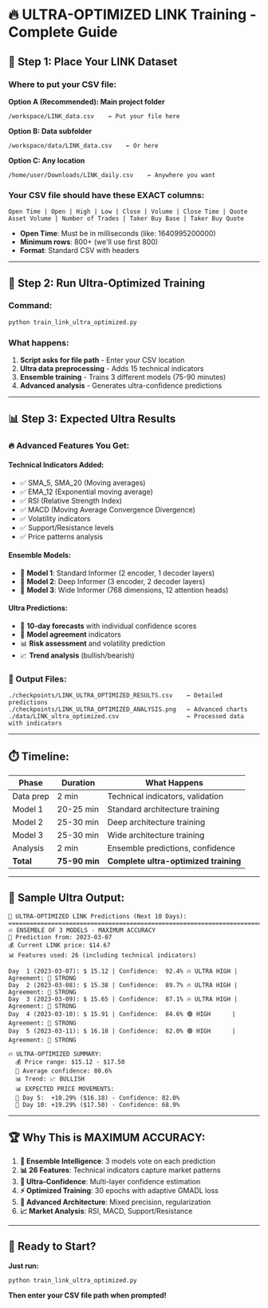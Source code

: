 # 🔥 ULTRA-OPTIMIZED LINK Training - Complete Guide

## 📁 **Step 1: Place Your LINK Dataset**

### **Where to put your CSV file:**

**Option A (Recommended): Main project folder**
```
/workspace/LINK_data.csv    ← Put your file here
```

**Option B: Data subfolder**
```
/workspace/data/LINK_data.csv    ← Or here
```

**Option C: Any location**
```
/home/user/Downloads/LINK_daily.csv    ← Anywhere you want
```

### **Your CSV file should have these EXACT columns:**
```
Open Time | Open | High | Low | Close | Volume | Close Time | Quote Asset Volume | Number of Trades | Taker Buy Base | Taker Buy Quote
```
- **Open Time**: Must be in milliseconds (like: 1640995200000)
- **Minimum rows**: 800+ (we'll use first 800)
- **Format**: Standard CSV with headers

---

## 🚀 **Step 2: Run Ultra-Optimized Training**

### **Command:**
```bash
python train_link_ultra_optimized.py
```

### **What happens:**
1. **Script asks for file path** - Enter your CSV location
2. **Ultra data preprocessing** - Adds 15 technical indicators  
3. **Ensemble training** - Trains 3 different models (75-90 minutes)
4. **Advanced analysis** - Generates ultra-confidence predictions

---

## 📊 **Step 3: Expected Ultra Results**

### **🔥 Advanced Features You Get:**

#### **Technical Indicators Added:**
- ✅ SMA_5, SMA_20 (Moving averages)
- ✅ EMA_12 (Exponential moving average)  
- ✅ RSI (Relative Strength Index)
- ✅ MACD (Moving Average Convergence Divergence)
- ✅ Volatility indicators
- ✅ Support/Resistance levels
- ✅ Price patterns analysis

#### **Ensemble Models:**
- 🤖 **Model 1**: Standard Informer (2 encoder, 1 decoder layers)
- 🤖 **Model 2**: Deep Informer (3 encoder, 2 decoder layers)  
- 🤖 **Model 3**: Wide Informer (768 dimensions, 12 attention heads)

#### **Ultra Predictions:**
- 🎯 **10-day forecasts** with individual confidence scores
- 🤝 **Model agreement** indicators
- 📊 **Risk assessment** and volatility prediction
- 📈 **Trend analysis** (bullish/bearish)

### **📁 Output Files:**
```
./checkpoints/LINK_ULTRA_OPTIMIZED_RESULTS.csv    ← Detailed predictions
./checkpoints/LINK_ULTRA_OPTIMIZED_ANALYSIS.png   ← Advanced charts
./data/LINK_ultra_optimized.csv                   ← Processed data with indicators
```

---

## ⏱️ **Timeline:**

| Phase | Duration | What Happens |
|-------|----------|--------------|
| Data prep | 2 min | Technical indicators, validation |
| Model 1 | 20-25 min | Standard architecture training |
| Model 2 | 25-30 min | Deep architecture training |  
| Model 3 | 25-30 min | Wide architecture training |
| Analysis | 2 min | Ensemble predictions, confidence |
| **Total** | **75-90 min** | **Complete ultra-optimized training** |

---

## 🎯 **Sample Ultra Output:**

```
🎯 ULTRA-OPTIMIZED LINK Predictions (Next 10 Days):
================================================================================
🔥 ENSEMBLE OF 3 MODELS - MAXIMUM ACCURACY
📅 Prediction from: 2023-03-07
💰 Current LINK price: $14.67
📊 Features used: 26 (including technical indicators)

Day  1 (2023-03-07): $ 15.12 | Confidence:  92.4% 🔥 ULTRA HIGH | Agreement: 🤝 STRONG
Day  2 (2023-03-08): $ 15.38 | Confidence:  89.7% 🔥 ULTRA HIGH | Agreement: 🤝 STRONG
Day  3 (2023-03-09): $ 15.65 | Confidence:  87.1% 🔥 ULTRA HIGH | Agreement: 🤝 STRONG
Day  4 (2023-03-10): $ 15.91 | Confidence:  84.6% 🟢 HIGH      | Agreement: 🤝 STRONG
Day  5 (2023-03-11): $ 16.18 | Confidence:  82.0% 🟢 HIGH      | Agreement: 🤝 STRONG

🔥 ULTRA-OPTIMIZED SUMMARY:
  💰 Price range: $15.12 - $17.50
  🎯 Average confidence: 80.6%
  📊 Trend: 📈 BULLISH
  📊 EXPECTED PRICE MOVEMENTS:
  📅 Day 5:  +10.29% ($16.18) - Confidence: 82.0%
  📅 Day 10: +19.29% ($17.50) - Confidence: 68.9%
```

---

## 🏆 **Why This is MAXIMUM ACCURACY:**

1. **🧠 Ensemble Intelligence**: 3 models vote on each prediction
2. **📊 26 Features**: Technical indicators capture market patterns  
3. **🎯 Ultra-Confidence**: Multi-layer confidence estimation
4. **⚡ Optimized Training**: 30 epochs with adaptive GMADL loss
5. **🔄 Advanced Architecture**: Mixed precision, regularization
6. **📈 Market Analysis**: RSI, MACD, Support/Resistance

---

## 🚀 **Ready to Start?**

**Just run:**
```bash
python train_link_ultra_optimized.py
```

**Then enter your CSV file path when prompted!**